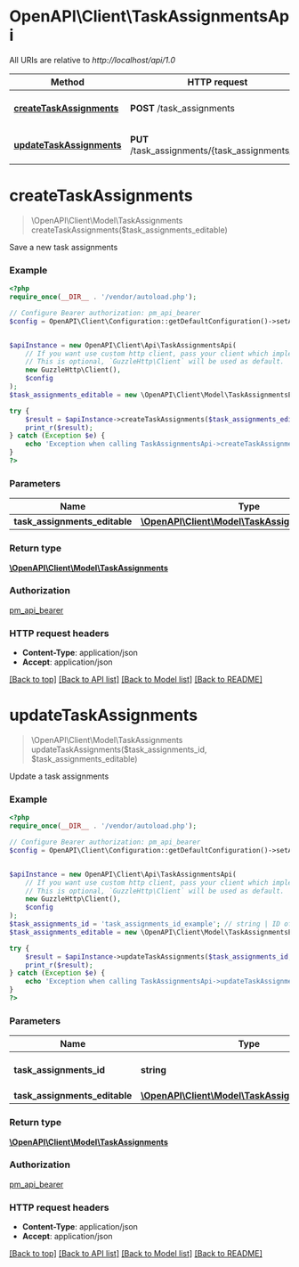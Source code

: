 # OpenAPI\Client\TaskAssignmentsApi

All URIs are relative to *http://localhost/api/1.0*

Method | HTTP request | Description
------------- | ------------- | -------------
[**createTaskAssignments**](TaskAssignmentsApi.md#createTaskAssignments) | **POST** /task_assignments | Save a new task assignments
[**updateTaskAssignments**](TaskAssignmentsApi.md#updateTaskAssignments) | **PUT** /task_assignments/{task_assignments_id} | Update a task assignments


# **createTaskAssignments**
> \OpenAPI\Client\Model\TaskAssignments createTaskAssignments($task_assignments_editable)

Save a new task assignments

### Example
```php
<?php
require_once(__DIR__ . '/vendor/autoload.php');

// Configure Bearer authorization: pm_api_bearer
$config = OpenAPI\Client\Configuration::getDefaultConfiguration()->setAccessToken('YOUR_ACCESS_TOKEN');


$apiInstance = new OpenAPI\Client\Api\TaskAssignmentsApi(
    // If you want use custom http client, pass your client which implements `GuzzleHttp\ClientInterface`.
    // This is optional, `GuzzleHttp\Client` will be used as default.
    new GuzzleHttp\Client(),
    $config
);
$task_assignments_editable = new \OpenAPI\Client\Model\TaskAssignmentsEditable(); // \OpenAPI\Client\Model\TaskAssignmentsEditable | 

try {
    $result = $apiInstance->createTaskAssignments($task_assignments_editable);
    print_r($result);
} catch (Exception $e) {
    echo 'Exception when calling TaskAssignmentsApi->createTaskAssignments: ', $e->getMessage(), PHP_EOL;
}
?>
```

### Parameters

Name | Type | Description  | Notes
------------- | ------------- | ------------- | -------------
 **task_assignments_editable** | [**\OpenAPI\Client\Model\TaskAssignmentsEditable**](../Model/TaskAssignmentsEditable.md)|  |

### Return type

[**\OpenAPI\Client\Model\TaskAssignments**](../Model/TaskAssignments.md)

### Authorization

[pm_api_bearer](../../README.md#pm_api_bearer)

### HTTP request headers

 - **Content-Type**: application/json
 - **Accept**: application/json

[[Back to top]](#) [[Back to API list]](../../README.md#documentation-for-api-endpoints) [[Back to Model list]](../../README.md#documentation-for-models) [[Back to README]](../../README.md)

# **updateTaskAssignments**
> \OpenAPI\Client\Model\TaskAssignments updateTaskAssignments($task_assignments_id, $task_assignments_editable)

Update a task assignments

### Example
```php
<?php
require_once(__DIR__ . '/vendor/autoload.php');

// Configure Bearer authorization: pm_api_bearer
$config = OpenAPI\Client\Configuration::getDefaultConfiguration()->setAccessToken('YOUR_ACCESS_TOKEN');


$apiInstance = new OpenAPI\Client\Api\TaskAssignmentsApi(
    // If you want use custom http client, pass your client which implements `GuzzleHttp\ClientInterface`.
    // This is optional, `GuzzleHttp\Client` will be used as default.
    new GuzzleHttp\Client(),
    $config
);
$task_assignments_id = 'task_assignments_id_example'; // string | ID of task assignment to return
$task_assignments_editable = new \OpenAPI\Client\Model\TaskAssignmentsEditable(); // \OpenAPI\Client\Model\TaskAssignmentsEditable | 

try {
    $result = $apiInstance->updateTaskAssignments($task_assignments_id, $task_assignments_editable);
    print_r($result);
} catch (Exception $e) {
    echo 'Exception when calling TaskAssignmentsApi->updateTaskAssignments: ', $e->getMessage(), PHP_EOL;
}
?>
```

### Parameters

Name | Type | Description  | Notes
------------- | ------------- | ------------- | -------------
 **task_assignments_id** | **string**| ID of task assignment to return |
 **task_assignments_editable** | [**\OpenAPI\Client\Model\TaskAssignmentsEditable**](../Model/TaskAssignmentsEditable.md)|  |

### Return type

[**\OpenAPI\Client\Model\TaskAssignments**](../Model/TaskAssignments.md)

### Authorization

[pm_api_bearer](../../README.md#pm_api_bearer)

### HTTP request headers

 - **Content-Type**: application/json
 - **Accept**: application/json

[[Back to top]](#) [[Back to API list]](../../README.md#documentation-for-api-endpoints) [[Back to Model list]](../../README.md#documentation-for-models) [[Back to README]](../../README.md)

